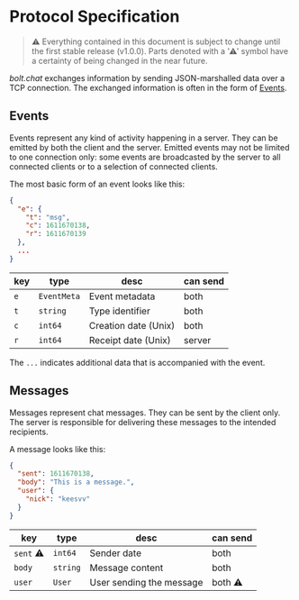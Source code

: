 # Protocol Specification
> ⚠ Everything contained in this document is subject to change until the first stable release (v1.0.0). Parts denoted with a '⚠' symbol have a certainty of being changed in the near future.

_bolt.chat_ exchanges information by sending JSON-marshalled data over a TCP connection. The exchanged information is often in the form of [Events](##Events).

## Events
Events represent any kind of activity happening in a server. They can be emitted by both the client and the server. Emitted events may not be limited to one connection only: some events are broadcasted by the server to all connected clients or to a selection of connected clients.

The most basic form of an event looks like this:
```json
{
  "e": {
    "t": "msg",
    "c": 1611670138,
    "r": 1611670139
  },
  ...
}
```

| key | type        | desc                 | can send |
|-----|-------------|----------------------|----------|
| `e` | `EventMeta` | Event metadata       | both     |
| `t` | `string`    | Type identifier      | both     |
| `c` | `int64`     | Creation date (Unix) | both     |
| `r` | `int64`     | Receipt date (Unix)  | server   |

The `...` indicates additional data that is accompanied with the event.

## Messages
Messages represent chat messages. They can be sent by the client only. The server is responsible for delivering these messages to the intended recipients.

A message looks like this:

```json
{
  "sent": 1611670138,
  "body": "This is a message.",
  "user": {
    "nick": "keesvv"
  }
}
```

| key       | type     | desc                     | can send |
|-----------|----------|--------------------------|----------|
| `sent` ⚠ | `int64`  | Sender date              | both     |
| `body`    | `string` | Message content          | both     |
| `user`    | `User`   | User sending the message | both ⚠  |
